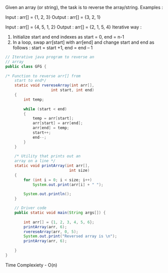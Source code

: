 Given an array (or string), the task is to reverse the array/string.
Examples : 
 
Input  : arr[] = {1, 2, 3}
Output : arr[] = {3, 2, 1}

Input :  arr[] = {4, 5, 1, 2}
Output : arr[] = {2, 1, 5, 4}
Iterative way :

1) Initialize start and end indexes as start = 0, end = n-1 
2) In a loop, swap arr[start] with arr[end] and change start and end as follows : 
start = start +1, end = end – 1

```java
// Iterative java program to reverse an
// array
public class GFG {
	
/* Function to reverse arr[] from
	start to end*/
	static void rvereseArray(int arr[],
					int start, int end)
	{
		int temp;
		
		while (start < end)
		{
			temp = arr[start];
			arr[start] = arr[end];
			arr[end] = temp;
			start++;
			end--;
		}
	}	
	
	/* Utility that prints out an
	array on a line */
	static void printArray(int arr[],
							int size)
	{
		for (int i = 0; i < size; i++)
			System.out.print(arr[i] + " ");
		
		System.out.println();
	}

	// Driver code
	public static void main(String args[]) {
		
		int arr[] = {1, 2, 3, 4, 5, 6};
		printArray(arr, 6);
		rvereseArray(arr, 0, 5);
		System.out.print("Reversed array is \n");
		printArray(arr, 6);
		
	}
}
```
 
Time Complexiety - O(n)